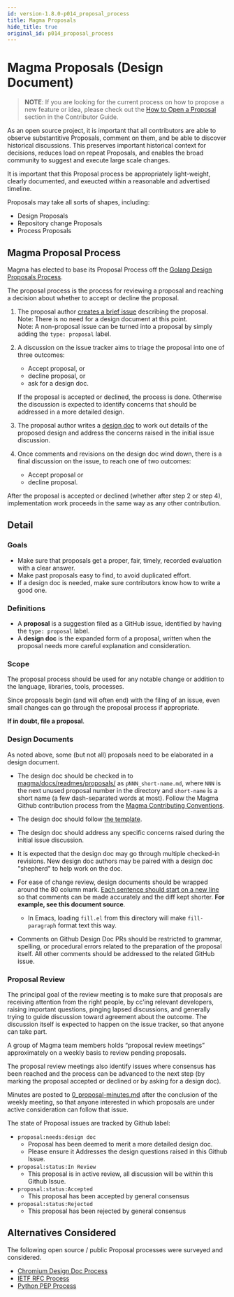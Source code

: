 ```yaml
---
id: version-1.8.0-p014_proposal_process
title: Magma Proposals
hide_title: true
original_id: p014_proposal_process
---
```


# Magma Proposals (Design Document)

> **NOTE**: If you are looking for the current process on how to propose a new feature or idea, please check out the [How to Open a Proposal](https://github.com/magma/magma/wiki/Adding-and-Tracking-Proposals) section in the Contributor Guide.

As an open source project, it is important that all contributors are able to
observe substantitive Proposals, comment on them, and be able to discover
historical discussions.
This preserves important historical context for decisions, reduces load on
repeat Proposals, and enables the broad community to suggest and execute
large scale changes.

It is important that this Proposal process be appropriately light-weight,
clearly documented, and exeucted within a reasonable and advertised timeline.

Proposals may take all sorts of shapes, including:

- Design Proposals
- Repository change Proposals
- Process Proposals

## Magma Proposal Process

Magma has elected to base its Proposal Process off the
[Golang Design Proposals Process](https://github.com/golang/proposal#proposing-changes-to-go).

The proposal process is the process for reviewing a proposal and reaching
a decision about whether to accept or decline the proposal.

1. The proposal author
   [creates a brief issue](https://github.com/magma/magma/issues/new)
   describing the proposal.\
   Note: There is no need for a design document at this point.\
   Note: A non-proposal issue can be turned into a proposal by simply adding
         the `type: proposal` label.

2. A discussion on the issue tracker aims to triage the proposal into one of
   three outcomes:
     - Accept proposal, or
     - decline proposal, or
     - ask for a design doc.

   If the proposal is accepted or declined, the process is done.
   Otherwise the discussion is expected to identify concerns that
   should be addressed in a more detailed design.

3. The proposal author writes a [design doc](#design-documents) to work out
   details of the proposed design and address the concerns raised in the
   initial issue discussion.

4. Once comments and revisions on the design doc wind down, there is a final
   discussion on the issue, to reach one of two outcomes:
    - Accept proposal or
    - decline proposal.

After the proposal is accepted or declined (whether after step 2 or step 4),
implementation work proceeds in the same way as any other contribution.

## Detail

### Goals

- Make sure that proposals get a proper, fair, timely, recorded evaluation
  with a clear answer.
- Make past proposals easy to find, to avoid duplicated effort.
- If a design doc is needed, make sure contributors know how to write a good
  one.

### Definitions

- A **proposal** is a suggestion filed as a GitHub issue, identified by having
  the `type: proposal` label.
- A **design doc** is the expanded form of a proposal, written when the
  proposal needs more careful explanation and consideration.

### Scope

The proposal process should be used for any notable change or addition to the
language, libraries, tools, processes.

Since proposals begin (and will often end) with the filing of an issue, even
small changes can go through the proposal process if appropriate.

**If in doubt, file a proposal**.

### Design Documents

As noted above, some (but not all) proposals need to be elaborated in a design
document.

- The design doc should be checked in to
  [magma/docs/readmes/proposals/](https://github.com/magma/magma/tree/master/docs/readmes/proposals)
  as `pNNN_short-name.md`, where `NNN` is the next unused proposal number in
  the directory and `short-name` is a short name (a few dash-separated words
  at most).
  Follow the Magma Github contribution process from the
  [Magma Contributing Conventions](https://docs.magmacore.org/docs/next/contributing/contribute_conventions).

- The design doc should follow [the template](TEMPLATE.md).

- The design doc should address any specific concerns raised during the
  initial issue discussion.

- It is expected that the design doc may go through multiple checked-in
  revisions.
  New design doc authors may be paired with a design doc "shepherd" to help
  work on the doc.

- For ease of change review, design documents should be wrapped around the
  80 column mark.
  [Each sentence should start on a new line](http://rhodesmill.org/brandon/2012/one-sentence-per-line/)
  so that comments can be made accurately and the diff kept shorter.
  **For example, see this document source**.
    - In Emacs, loading `fill.el` from this directory will make
    `fill-paragraph` format text this way.

- Comments on Github Design Doc PRs should be restricted to grammar, spelling,
or procedural errors related to the preparation of the proposal itself.
All other comments should be addressed to the related GitHub issue.

### Proposal Review

The principal goal of the review meeting is to make sure that proposals
are receiving attention from the right people, by cc'ing relevant developers,
raising important questions, pinging lapsed discussions, and generally trying
to guide discussion toward agreement about the outcome.
The discussion itself is expected to happen on the issue tracker,
so that anyone can take part.

A group of Magma team members holds “proposal review meetings”
approximately on a weekly basis to review pending proposals.

The proposal review meetings also identify issues where
consensus has been reached and the process can be
advanced to the next step (by marking the proposal accepted
or declined or by asking for a design doc).

Minutes are posted to [0_proposal-minutes.md](0_proposal-minutes.md)
after the conclusion of the weekly meeting, so that anyone
interested in which proposals are under active consideration
can follow that issue.

The state of Proposal issues are tracked by Github label:

- `proposal:needs:design doc`
    - Proposal has been deemed to merit a more detailed design doc.
    - Please ensure it Addresses the design questions raised in this Github
    Issue.
- `proposal:status:In Review`
    - This proposal is in active review, all discussion will be within this
    Github Issue.
- `proposal:status:Accepted`
    - This proposal has been accepted by general consensus
- `proposal:status:Rejected`
    - This proposal has been rejected by general consensus

## Alternatives Considered

The following open source / public Proposal processes were surveyed and considered.

- [Chromium Design Doc Process](https://chromium.googlesource.com/chromium/src/+/master/docs/contributing.md#design-documents)
- [IETF RFC Process](https://www.ietf.org/standards/process/informal/)
- [Python PEP Process](https://www.python.org/dev/peps/pep-0001/#:~:text=A%20Process%20PEP%20describes%20a,an%20event%20in)
